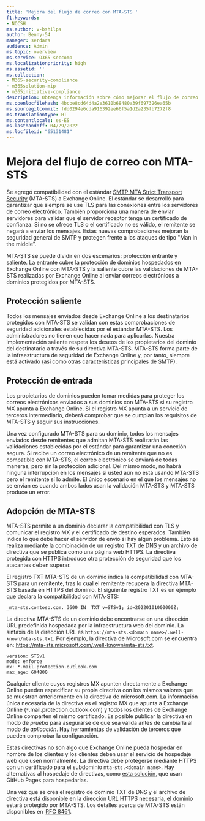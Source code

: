 ```yaml
---
title: 'Mejora del flujo de correo con MTA-STS '
f1.keywords:
- NOCSH
ms.author: v-bshilpa
author: Benny-54
manager: serdars
audience: Admin
ms.topic: overview
ms.service: O365-seccomp
ms.localizationpriority: high
ms.assetid: ''
ms.collection:
- M365-security-compliance
- m365solution-mip
- m365initiative-compliance
description: Obtenga información sobre cómo mejorar el flujo de correo con MTA-STS.
ms.openlocfilehash: 4bcbe8cd64d4a2e3610b68480a39f697326ea65b
ms.sourcegitcommit: fdd0294e6cda916392ee66f5a1d2a235fb7272f8
ms.translationtype: HT
ms.contentlocale: es-ES
ms.lasthandoff: 04/29/2022
ms.locfileid: "65131481"
---
```

# <a name="enhancing-mail-flow-with-mta-sts"></a>Mejora del flujo de correo con MTA-STS

Se agregó compatibilidad con el estándar [SMTP MTA Strict Transport Security](https://datatracker.ietf.org/doc/html/rfc8461) (MTA-STS) a Exchange Online. El estándar se desarrolló para garantizar que siempre se use TLS para las conexiones entre los servidores de correo electrónico. También proporciona una manera de enviar servidores para validar que el servidor receptor tenga un certificado de confianza. Si no se ofrece TLS o el certificado no es válido, el remitente se negará a enviar los mensajes. Estas nuevas comprobaciones mejoran la seguridad general de SMTP y protegen frente a los ataques de tipo "Man in the middle”.

MTA-STS se puede dividir en dos escenarios: protección entrante y saliente. La entrante cubre la protección de dominios hospedados en Exchange Online con MTA-STS y la saliente cubre las validaciones de MTA-STS realizadas por Exchange Online al enviar correos electrónicos a dominios protegidos por MTA-STS.

## <a name="outbound-protection"></a>Protección saliente

Todos los mensajes enviados desde Exchange Online a los destinatarios protegidos con MTA-STS se validan con estas comprobaciones de seguridad adicionales establecidas por el estándar MTA-STS. Los administradores no tienen que hacer nada para aplicarlas. Nuestra implementación saliente respeta los deseos de los propietarios del dominio del destinatario a través de su directiva MTA-STS. MTA-STS forma parte de la infraestructura de seguridad de Exchange Online y, por tanto, siempre está activado (así como otras características principales de SMTP).

## <a name="inbound-protection"></a>Protección de entrada

Los propietarios de dominios pueden tomar medidas para proteger los correos electrónicos enviados a sus dominios con MTA-STS si su registro MX apunta a Exchange Online. Si el registro MX apunta a un servicio de terceros intermediario, deberá comprobar que se cumplan los requisitos de MTA-STS y seguir sus instrucciones.

Una vez configurado MTA-STS para su dominio, todos los mensajes enviados desde remitentes que admitan MTA-STS realizarán las validaciones establecidas por el estándar para garantizar una conexión segura. Si recibe un correo electrónico de un remitente que no es compatible con MTA-STS, el correo electrónico se enviará de todas maneras, pero sin la protección adicional. Del mismo modo, no habrá ninguna interrupción en los mensajes si usted aún no está usando MTA-STS pero el remitente sí lo admite. El único escenario en el que los mensajes no se envían es cuando ambos lados usan la validación MTA-STS y MTA-STS produce un error.

## <a name="how-to-adopt-mta-sts"></a>Adopción de MTA-STS

MTA-STS permite a un dominio declarar la compatibilidad con TLS y comunicar el registro MX y el certificado de destino esperados. También indica lo que debe hacer el servidor de envío si hay algún problema. Esto se realiza mediante la combinación de un registro TXT de DNS y un archivo de directiva que se publica como una página web HTTPS. La directiva protegida con HTTPS introduce otra protección de seguridad que los atacantes deben superar.

El registro TXT MTA-STS de un dominio indica la compatibilidad con MTA-STS para un remitente, tras lo cual el remitente recupera la directiva MTA-STS basada en HTTPS del dominio. El siguiente registro TXT es un ejemplo que declara la compatibilidad con MTA-STS:

`_mta-sts.contoso.com. 3600 IN  TXT v=STSv1; id=20220101000000Z;`

La directiva MTA-STS de un dominio debe encontrarse en una dirección URL predefinida hospedada por la infraestructura web del dominio. La sintaxis de la dirección URL es `https://mta-sts.<domain name>/.well-known/mta-sts.txt`. Por ejemplo, la directiva de Microsoft.com se encuentra en: https://mta-sts.microsoft.com/.well-known/mta-sts.txt.

```
version: STSv1
mode: enforce
mx: *.mail.protection.outlook.com
max_age: 604800
```

Cualquier cliente cuyos registros MX apunten directamente a Exchange Online pueden especificar su propia directiva con los mismos valores que se muestran anteriormente en la directiva de microsoft.com. La información única necesaria de la directiva es el registro MX que apunta a Exchange Online (`*`.mail.protection.outlook.com) y todos los clientes de Exchange Online comparten el mismo certificado. Es posible publicar la directiva en modo de *prueba* para asegurarse de que sea válida antes de cambiarla al modo de *aplicación*. Hay herramientas de validación de terceros que pueden comprobar la configuración.

Estas directivas no son algo que Exchange Online pueda hospedar en nombre de los clientes y los clientes deben usar el servicio de hospedaje web que usen normalmente. La directiva debe protegerse mediante HTTPS con un certificado para el subdominio `mta-sts.<domain name>`. Hay alternativas al hospedaje de directivas, como [esta solución](https://github.com/jpawlowski/mta-sts.template), que usan GitHub Pages para hospedarlas.

Una vez que se crea el registro de dominio TXT de DNS y el archivo de directiva está disponible en la dirección URL HTTPS necesaria, el dominio estará protegido por MTA-STS. Los detalles acerca de MTA-STS están disponibles en  [RFC 8461](https://datatracker.ietf.org/doc/html/rfc8461).
